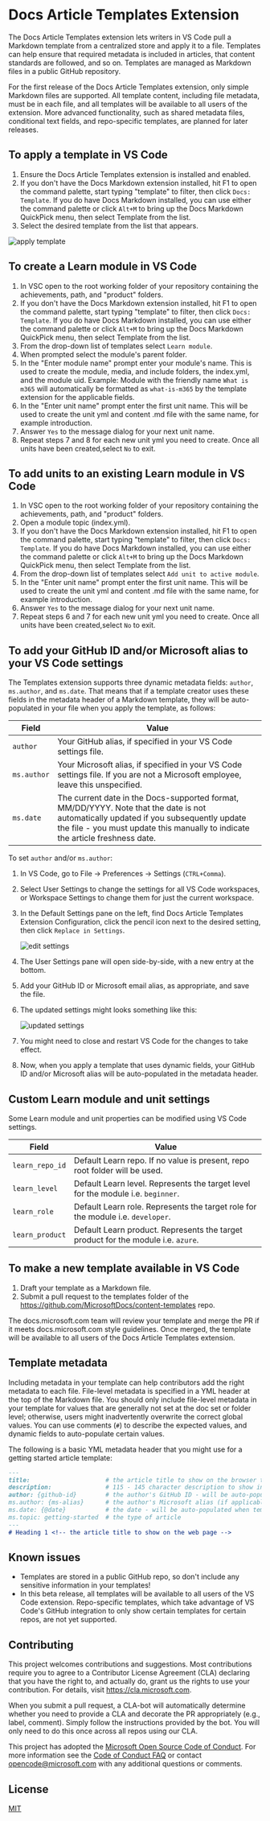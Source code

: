 # Docs Article Templates Extension

The Docs Article Templates extension lets writers in VS Code pull a Markdown template from a centralized store and apply it to a file. Templates can help ensure that required metadata is included in articles, that content standards are followed, and so on. Templates are managed as Markdown files in a public GitHub repository.

For the first release of the Docs Article Templates extension, only simple Markdown files are supported. All template content, including file metadata, must be in each file, and all templates will be available to all users of the extension. More advanced functionality, such as shared metadata files, conditional text fields, and repo-specific templates, are planned for later releases.

## To apply a template in VS Code

1. Ensure the Docs Article Templates extension is installed and enabled.
1. If you don't have the Docs Markdown extension installed, hit F1 to open the command palette, start typing "template" to filter, then click `Docs: Template`. If you do have Docs Markdown installed, you can use either the command palette or click `Alt+M` to bring up the Docs Markdown QuickPick menu, then select Template from the list.
1. Select the desired template from the list that appears.

![apply template](https://github.com/Microsoft/vscode-docs-authoring/raw/master/media/video/apply-template.gif)

## To create a Learn module in VS Code

1. In VSC open to the root working folder of your repository containing the achievements, path, and "product" folders.
1. If you don't have the Docs Markdown extension installed, hit F1 to open the command palette, start typing "template" to filter, then click `Docs: Template`. If you do have Docs Markdown installed, you can use either the command palette or click `Alt+M` to bring up the Docs Markdown QuickPick menu, then select Template from the list.
1. From the drop-down list of templates select `Learn module`.
1. When prompted select the module's parent folder.
1. In the "Enter module name" prompt enter your module's name. This is used to create the module, media, and include folders, the index.yml, and the module uid. Example: Module with the friendly name `What is m365` will automatically be formatted as `what-is-m365` by the template extension for the applicable fields.
1. In the "Enter unit name" prompt enter the first unit name. This will be used to create the unit yml and content .md file with the same name, for example introduction.
1. Answer `Yes` to the message dialog for your next unit name.
1. Repeat steps 7 and 8 for each new unit yml you need to create. Once all units have been created,select `No` to exit.

## To add units to an existing Learn module in VS Code

1. In VSC open to the root working folder of your repository containing the achievements, path, and "product" folders.
1. Open a module topic (index.yml).
1. If you don't have the Docs Markdown extension installed, hit F1 to open the command palette, start typing "template" to filter, then click `Docs: Template`. If you do have Docs Markdown installed, you can use either the command palette or click `Alt+M` to bring up the Docs Markdown QuickPick menu, then select Template from the list.
1. From the drop-down list of templates select `Add unit to active module`.
1. In the "Enter unit name" prompt enter the first unit name. This will be used to create the unit yml and content .md file with the same name, for example introduction.
1. Answer `Yes` to the message dialog for your next unit name.
1. Repeat steps 6 and 7 for each new unit yml you need to create. Once all units have been created,select `No` to exit.

## To add your GitHub ID and/or Microsoft alias to your VS Code settings

The Templates extension supports three dynamic metadata fields: `author`, `ms.author`, and `ms.date`. That means that if a template creator uses these fields in the metadata header of a Markdown template, they will be auto-populated in your file when you apply the template, as follows:

|Field      |Value  |
|-----------|-------|
|`author`   |Your GitHub alias, if specified in your VS Code settings file. |
|`ms.author`|Your Microsoft alias, if specified in your VS Code settings file. If you are not a Microsoft employee, leave this unspecified.         |         
|`ms.date`  |The current date in the Docs-supported format, MM/DD/YYYY. Note that the date is not automatically updated if you subsequently update the file - you must update this manually to indicate the article freshness date.|         

To set `author` and/or `ms.author`:

1. In VS Code, go to File -> Preferences -> Settings (`CTRL+Comma`).
1. Select User Settings to change the settings for all VS Code workspaces, or  Workspace Settings to change them for just the current workspace.
1. In the Default Settings pane on the left, find Docs Article Templates Extension Configuration, click the pencil icon next to the desired setting, then click `Replace in Settings`. 

   ![edit settings](https://github.com/Microsoft/vscode-docs-authoring/raw/master/media/video/edit-settings.gif) 
 
1. The User Settings pane will open side-by-side, with a new entry at the bottom.
1. Add your GitHub ID or Microsoft email alias, as appropriate, and save the file.
1. The updated settings might looks something like this:

   ![updated settings](https://github.com/Microsoft/vscode-docs-authoring/raw/master/media/image/updated-template-settings.png)

1. You might need to close and restart VS Code for the changes to take effect.
1. Now, when you apply a template that uses dynamic fields, your GitHub ID and/or Microsoft alias will be auto-populated in the metadata header.

## Custom Learn module and unit settings

Some Learn module and unit properties can be modified using VS Code settings.

|Field      |Value  |
|-----------|-------|
|`learn_repo_id`   |Default Learn repo.  If no value is present, repo root folder will be used.|
|`learn_level`|Default Learn level. Represents the target level for the module i.e. `beginner`.|         
|`learn_role`  |Default Learn role. Represents the target role for the module i.e. `developer`.|
|`learn_product`  |Default Learn product. Represents the target product for the module i.e. `azure`.|

## To make a new template available in VS Code

1. Draft your template as a Markdown file.
2. Submit a pull request to the templates folder of the https://github.com/MicrosoftDocs/content-templates repo.

The docs.microsoft.com team will review your template and merge the PR if it meets docs.microsoft.com style guidelines. Once merged, the template will be available to all users of the Docs Article Templates extension.

## Template metadata

Including metadata in your template can help contributors add the right metadata to each file. File-level metadata is specified in a YML header at the top of the Markdown file. You should only include file-level metadata in your template for values that are generally not set at the doc set or folder level; otherwise, users might inadvertently overwrite the correct global values. You can use comments (`#`) to describe the expected values, and dynamic fields to auto-populate certain values.

The following is a basic YML metadata header that you might use for a getting started article template:

```markdown
---
title:                     # the article title to show on the browser tab
description:               # 115 - 145 character description to show in search results
author: {github-id}        # the author's GitHub ID - will be auto-populated if set in settings.json
ms.author: {ms-alias}      # the author's Microsoft alias (if applicable) - will be auto-populated if set in settings.json
ms.date: {@date}           # the date - will be auto-populated when template is first applied
ms.topic: getting-started  # the type of article
---
# Heading 1 <!-- the article title to show on the web page -->
```

## Known issues

- Templates are stored in a public GitHub repo, so don't include any sensitive information in your templates!
- In this beta release, all templates will be available to all users of the VS Code extension. Repo-specific templates, which take advantage of VS Code's GitHub integration to only show certain templates for certain repos, are not yet supported.

## Contributing

This project welcomes contributions and suggestions.  Most contributions require you to agree to a
Contributor License Agreement (CLA) declaring that you have the right to, and actually do, grant us
the rights to use your contribution. For details, visit https://cla.microsoft.com.

When you submit a pull request, a CLA-bot will automatically determine whether you need to provide
a CLA and decorate the PR appropriately (e.g., label, comment). Simply follow the instructions
provided by the bot. You will only need to do this once across all repos using our CLA.

This project has adopted the [Microsoft Open Source Code of Conduct](https://opensource.microsoft.com/codeofconduct/).
For more information see the [Code of Conduct FAQ](https://opensource.microsoft.com/codeofconduct/faq/) or
contact [opencode@microsoft.com](mailto:opencode@microsoft.com) with any additional questions or comments.

## License

[MIT](https://docsmsft.gallerycdn.vsassets.io/extensions/docsmsft/docs-markdown/0.2.2/1547755350969/Microsoft.VisualStudio.Services.Content.License)
